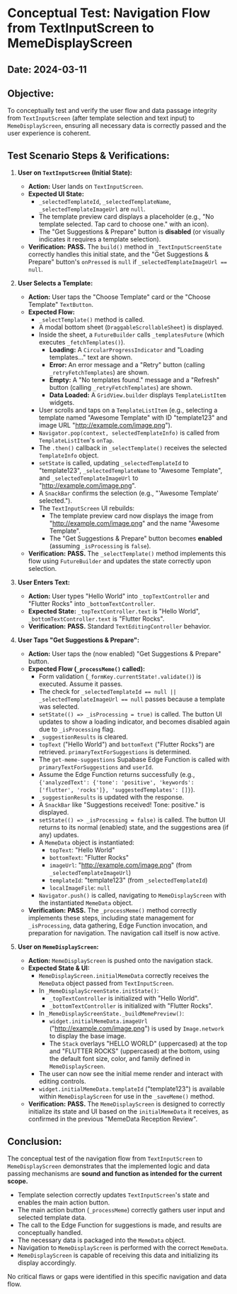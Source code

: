 # Conceptual Test: Navigation Flow from TextInputScreen to MemeDisplayScreen

## Date: 2024-03-11

## Objective:
To conceptually test and verify the user flow and data passage integrity from `TextInputScreen` (after template selection and text input) to `MemeDisplayScreen`, ensuring all necessary data is correctly passed and the user experience is coherent.

## Test Scenario Steps & Verifications:

1.  **User on `TextInputScreen` (Initial State):**
    *   **Action:** User lands on `TextInputScreen`.
    *   **Expected UI State:**
        *   `_selectedTemplateId`, `_selectedTemplateName`, `_selectedTemplateImageUrl` are `null`.
        *   The template preview card displays a placeholder (e.g., "No template selected. Tap card to choose one." with an icon).
        *   The "Get Suggestions & Prepare" button is **disabled** (or visually indicates it requires a template selection).
    *   **Verification:** **PASS.** The `build()` method in `_TextInputScreenState` correctly handles this initial state, and the "Get Suggestions & Prepare" button's `onPressed` is `null` if `_selectedTemplateImageUrl == null`.

2.  **User Selects a Template:**
    *   **Action:** User taps the "Choose Template" card or the "Choose Template" `TextButton`.
    *   **Expected Flow:**
        *   `_selectTemplate()` method is called.
        *   A modal bottom sheet (`DraggableScrollableSheet`) is displayed.
        *   Inside the sheet, a `FutureBuilder` calls `_templatesFuture` (which executes `_fetchTemplates()`).
            *   **Loading:** A `CircularProgressIndicator` and "Loading templates..." text are shown.
            *   **Error:** An error message and a "Retry" button (calling `_retryFetchTemplates`) are shown.
            *   **Empty:** A "No templates found." message and a "Refresh" button (calling `_retryFetchTemplates`) are shown.
            *   **Data Loaded:** A `GridView.builder` displays `TemplateListItem` widgets.
        *   User scrolls and taps on a `TemplateListItem` (e.g., selecting a template named "Awesome Template" with ID "template123" and image URL "http://example.com/image.png").
        *   `Navigator.pop(context, selectedTemplateInfo)` is called from `TemplateListItem`'s `onTap`.
        *   The `.then()` callback in `_selectTemplate()` receives the selected `TemplateInfo` object.
        *   `setState` is called, updating `_selectedTemplateId` to "template123", `_selectedTemplateName` to "Awesome Template", and `_selectedTemplateImageUrl` to "http://example.com/image.png".
        *   A `SnackBar` confirms the selection (e.g., "'Awesome Template' selected.").
        *   The `TextInputScreen` UI rebuilds:
            *   The template preview card now displays the image from "http://example.com/image.png" and the name "Awesome Template".
            *   The "Get Suggestions & Prepare" button becomes **enabled** (assuming `_isProcessing` is `false`).
    *   **Verification:** **PASS.** The `_selectTemplate()` method implements this flow using `FutureBuilder` and updates the state correctly upon selection.

3.  **User Enters Text:**
    *   **Action:** User types "Hello World" into `_topTextController` and "Flutter Rocks" into `_bottomTextController`.
    *   **Expected State:** `_topTextController.text` is "Hello World", `_bottomTextController.text` is "Flutter Rocks".
    *   **Verification:** **PASS.** Standard `TextEditingController` behavior.

4.  **User Taps "Get Suggestions & Prepare":**
    *   **Action:** User taps the (now enabled) "Get Suggestions & Prepare" button.
    *   **Expected Flow (`_processMeme()` called):**
        *   Form validation (`_formKey.currentState!.validate()`) is executed. Assume it passes.
        *   The check for `_selectedTemplateId == null || _selectedTemplateImageUrl == null` passes because a template was selected.
        *   `setState(() => _isProcessing = true)` is called. The button UI updates to show a loading indicator, and becomes disabled again due to `_isProcessing` flag.
        *   `_suggestionResults` is cleared.
        *   `topText` ("Hello World") and `bottomText` ("Flutter Rocks") are retrieved. `primaryTextForSuggestions` is determined.
        *   The `get-meme-suggestions` Supabase Edge Function is called with `primaryTextForSuggestions` and `userId`.
        *   Assume the Edge Function returns successfully (e.g., `{'analyzedText': {'tone': 'positive', 'keywords': ['flutter', 'rocks']}, 'suggestedTemplates': []}`).
        *   `_suggestionResults` is updated with the response.
        *   A `SnackBar` like "Suggestions received! Tone: positive." is displayed.
        *   `setState(() => _isProcessing = false)` is called. The button UI returns to its normal (enabled) state, and the suggestions area (if any) updates.
        *   A `MemeData` object is instantiated:
            *   `topText`: "Hello World"
            *   `bottomText`: "Flutter Rocks"
            *   `imageUrl`: "http://example.com/image.png" (from `_selectedTemplateImageUrl`)
            *   `templateId`: "template123" (from `_selectedTemplateId`)
            *   `localImageFile`: `null`
        *   `Navigator.push()` is called, navigating to `MemeDisplayScreen` with the instantiated `MemeData` object.
    *   **Verification:** **PASS.** The `_processMeme()` method correctly implements these steps, including state management for `_isProcessing`, data gathering, Edge Function invocation, and preparation for navigation. The navigation call itself is now active.

5.  **User on `MemeDisplayScreen`:**
    *   **Action:** `MemeDisplayScreen` is pushed onto the navigation stack.
    *   **Expected State & UI:**
        *   `MemeDisplayScreen.initialMemeData` correctly receives the `MemeData` object passed from `TextInputScreen`.
        *   In `_MemeDisplayScreenState.initState()`:
            *   `_topTextController` is initialized with "Hello World".
            *   `_bottomTextController` is initialized with "Flutter Rocks".
        *   In `_MemeDisplayScreenState._buildMemePreview()`:
            *   `widget.initialMemeData.imageUrl` ("http://example.com/image.png") is used by `Image.network` to display the base image.
            *   The `Stack` overlays "HELLO WORLD" (uppercased) at the top and "FLUTTER ROCKS" (uppercased) at the bottom, using the default font size, color, and family defined in `MemeDisplayScreen`.
        *   The user can now see the initial meme render and interact with editing controls.
        *   `widget.initialMemeData.templateId` ("template123") is available within `MemeDisplayScreen` for use in the `_saveMeme()` method.
    *   **Verification:** **PASS.** The `MemeDisplayScreen` is designed to correctly initialize its state and UI based on the `initialMemeData` it receives, as confirmed in the previous "MemeData Reception Review".

## Conclusion:

The conceptual test of the navigation flow from `TextInputScreen` to `MemeDisplayScreen` demonstrates that the implemented logic and data passing mechanisms are **sound and function as intended for the current scope.**

*   Template selection correctly updates `TextInputScreen`'s state and enables the main action button.
*   The main action button (`_processMeme`) correctly gathers user input and selected template data.
*   The call to the Edge Function for suggestions is made, and results are conceptually handled.
*   The necessary data is packaged into the `MemeData` object.
*   Navigation to `MemeDisplayScreen` is performed with the correct `MemeData`.
*   `MemeDisplayScreen` is capable of receiving this data and initializing its display accordingly.

No critical flaws or gaps were identified in this specific navigation and data flow.

